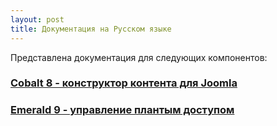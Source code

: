 ```yaml
---
layout: post
title: Документация на Русском языке
---
```


Представлена документация для следующих компонентов:

### [Cobalt 8 - конструктор контента для Joomla](/ru/cobalt/)

### [Emerald 9 - управление плантым доступом](/ru/emerald/)

